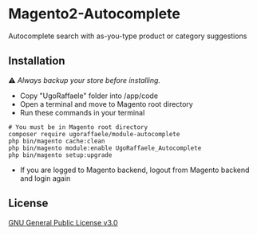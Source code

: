 # Magento2-Autocomplete
Autocomplete search with as-you-type product or category suggestions

## Installation

:warning: _Always backup your store before installing._

* Copy "UgoRaffaele" folder into <your Magento install dir>/app/code
* Open a terminal and move to Magento root directory
* Run these commands in your terminal

```shell
# You must be in Magento root directory
composer require ugoraffaele/module-autocomplete
php bin/magento cache:clean
php bin/magento module:enable UgoRaffaele_Autocomplete
php bin/magento setup:upgrade
```

* If you are logged to Magento backend, logout from Magento backend and login again

## License

[GNU General Public License v3.0](LICENSE.txt)